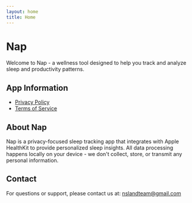 ```yaml
---
layout: home
title: Home
---
```


# Nap

Welcome to Nap - a wellness tool designed to help you track and analyze sleep and productivity patterns.

## App Information

- [Privacy Policy](PrivacyPolicy.md)
- [Terms of Service](TermsOfService.md)

## About Nap

Nap is a privacy-focused sleep tracking app that integrates with Apple HealthKit to provide personalized sleep insights. All data processing happens locally on your device - we don't collect, store, or transmit any personal information.

## Contact

For questions or support, please contact us at: nslandteam@gmail.com 